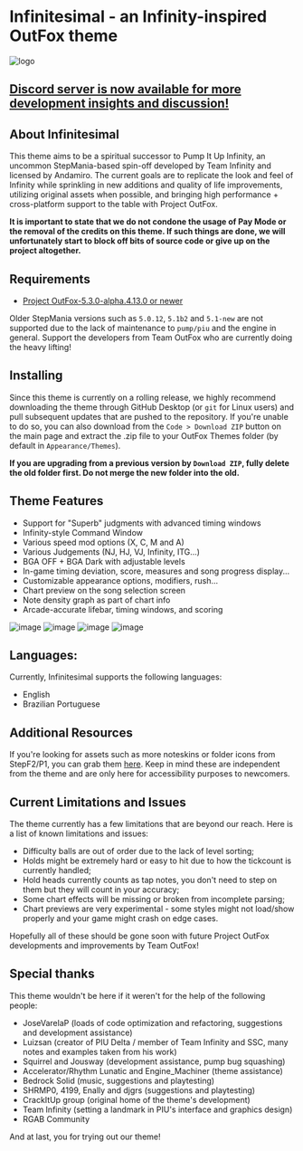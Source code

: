 # Infinitesimal - an Infinity-inspired OutFox theme

![logo](https://raw.githubusercontent.com/dj505/Infinitesimal/rewrite/Graphics/Logo/Logo%20(doubleres).png)

## [Discord server is now available for more development insights and discussion!](https://discord.gg/ex6e4jNm6s)

## About Infinitesimal
This theme aims to be a spiritual successor to Pump It Up Infinity, an uncommon StepMania-based spin-off developed by Team Infinity and licensed by Andamiro. The current goals are to replicate the look and feel of Infinity while sprinkling in new additions and quality of life improvements, utilizing original assets when possible, and bringing high performance + cross-platform support to the table with Project OutFox.

**It is important to state that we do not condone the usage of Pay Mode or the removal of the credits on this theme. If such things are done, we will unfortunately start to block off bits of source code or give up on the project altogether.**

## Requirements
* [Project OutFox-5.3.0-alpha.4.13.0 or newer](https://projectoutfox.com/downloads)

Older StepMania versions such as `5.0.12`, `5.1b2` and `5.1-new` are not supported due to the lack of maintenance to `pump/piu` and the engine in general. Support the developers from Team OutFox who are currently doing the heavy lifting!

## Installing
Since this theme is currently on a rolling release, we highly recommend downloading the theme through GitHub Desktop (or `git` for Linux users) and pull subsequent updates that are pushed to the repository. If you're unable to do so, you can also download from the `Code > Download ZIP` button on the main page and extract the .zip file to your OutFox Themes folder (by default in `Appearance/Themes`).

**If you are upgrading from a previous version by `Download ZIP`, fully delete the old folder first. Do not merge the new folder into the old.**

## Theme Features
* Support for "Superb" judgments with advanced timing windows
* Infinity-style Command Window
* Various speed mod options (X, C, M and A)
* Various Judgements (NJ, HJ, VJ, Infinity, ITG...)
* BGA OFF + BGA Dark with adjustable levels
* In-game timing deviation, score, measures and song progress display...
* Customizable appearance options, modifiers, rush...
* Chart preview on the song selection screen
* Note density graph as part of chart info
* Arcade-accurate lifebar, timing windows, and scoring

![image](https://i.imgur.com/5ReEFYB.png)
![image](https://i.imgur.com/Hn5km7q.png)
![image](https://i.imgur.com/ibWfBCy.png)
![image](https://i.imgur.com/SWYoeXO.png)

## Languages:
Currently, Infinitesimal supports the following languages:
* English
* Brazilian Portuguese

## Additional Resources
If you're looking for assets such as more noteskins or folder icons from StepF2/P1, you can grab them [here](https://drive.google.com/drive/folders/1pO9rbaPUwTTDFuEo_4tX8S1BEwmfukeF?usp=sharing). Keep in mind these are independent from the theme and are only here for accessibility purposes to newcomers.

## Current Limitations and Issues
The theme currently has a few limitations that are beyond our reach. Here is a list of known limitations and issues:
* Difficulty balls are out of order due to the lack of level sorting;
* Holds might be extremely hard or easy to hit due to how the tickcount is currently handled;
* Hold heads currently counts as tap notes, you don't need to step on them but they will count in your accuracy;
* Some chart effects will be missing or broken from incomplete parsing;
* Chart previews are very experimental - some styles might not load/show properly and your game might crash on edge cases.

Hopefully all of these should be gone soon with future Project OutFox developments and improvements by Team OutFox!

## Special thanks
This theme wouldn't be here if it weren't for the help of the following people:
* JoseVarelaP (loads of code optimization and refactoring, suggestions and development assistance)
* Luizsan (creator of PIU Delta / member of Team Infinity and SSC, many notes and examples taken from his work)
* Squirrel and Jousway (development assistance, pump bug squashing)
* Accelerator/Rhythm Lunatic and Engine_Machiner (theme assistance)
* Bedrock Solid (music, suggestions and playtesting)
* SHRMP0, 4199, Enally and djgrs (suggestions and playtesting)
* CrackItUp group (original home of the theme's development)
* Team Infinity (setting a landmark in PIU's interface and graphics design)
* RGAB Community

And at last, you for trying out our theme!
